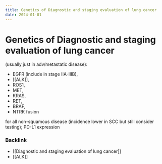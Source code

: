 ```yaml
---
title: Genetics of Diagnostic and staging evaluation of lung cancer
date: 2024-01-01
---
```

# Genetics of Diagnostic and staging evaluation of lung cancer

(usually just in adv/metastatic disease):

* EGFR (include in stage IIA-IIIB),
* [[ALK]],
* ROS1,
* MET,
* KRAS,
* RET,
* BRAF,
* NTRK fusion

for all non-squamous disease (incidence lower in SCC but still consider testing); PD-L1 expression


### Backlink

- [[Diagnostic and staging evaluation of lung cancer]] 
- [[ALK]] 
